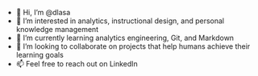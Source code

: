 - 👋 Hi, I’m @dlasa
- 👀 I’m interested in analytics, instructional design, and personal knowledge management
- 🌱 I’m currently learning analytics engineering, Git, and Markdown
- 💞️ I’m looking to collaborate on projects that help humans achieve their learning goals
- 📫 Feel free to reach out on LinkedIn

<!---
dlasa/dlasa is a ✨ special ✨ repository because its `README.md` (this file) appears on your GitHub profile.
You can click the Preview link to take a look at your changes.
--->
